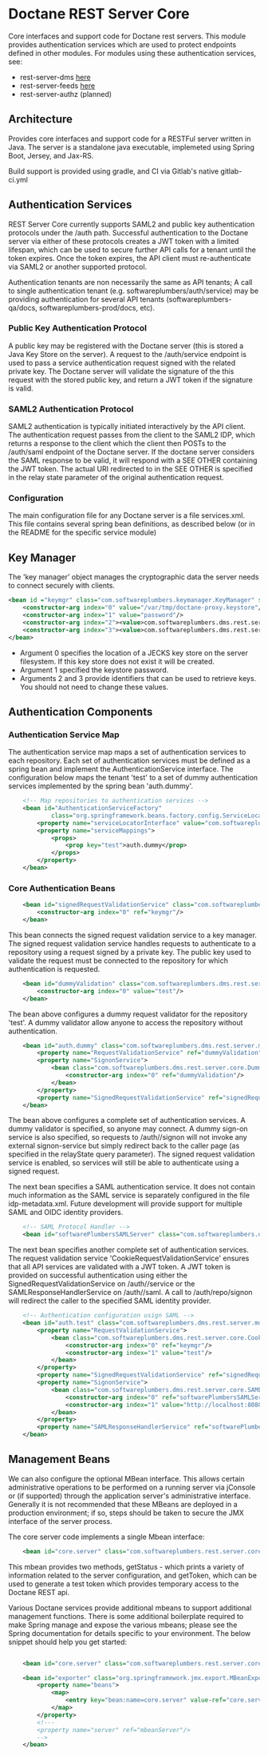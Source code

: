 # Doctane REST Server Core

Core interfaces and support code for Doctane rest servers. This module provides authentication services which
are used to protect endpoints defined in other modules. For modules using these authentication services, see:

* rest-server-dms [here](https://projects.softwareplumbers.com/document-management/rest-server-dms)
* rest-server-feeds [here](https://projects.softwareplumbers.com/document-management/rest-server-feeds)
* rest-server-authz (planned)

## Architecture

Provides core interfaces and support code for a RESTFul server written in Java. The server is a standalone java executable, implemeted using Spring Boot, Jersey, and Jax-RS. 

Build support is provided using gradle, and CI via Gitlab's native gitlab-ci.yml

## Authentication Services

REST Server Core currently supports SAML2 and public key authentication protocols under the 
<authentication tenant>/auth path. Successful authentication to the Doctane server via either
of these protocols creates a JWT token with a limited lifespan, which can be used to secure 
further API calls for a tenant until the token expires. Once the token expires, the API client 
must re-authenticate via SAML2 or another supported protocol.

Authentication tenants are non necessarily the same as API tenants; A call to single authentication
tenant (e.g. softwareplumbers/auth/service) may be providing authentication for several API tenants
(softwareplumbers-qa/docs, softwareplumbers-prod/docs, etc).

### Public Key Authentication Protocol

A public key may be registered with the Doctane server (this is stored a Java Key Store on the server). A request to the <authentication tenant>/auth/service 
endpoint is used to pass a service authentication request signed with the related private key. The Doctane server will validate the 
signature of the this request with the stored public key, and return a JWT token if the signature is valid.

### SAML2 Authentication Protocol

SAML2 authentication is typically initiated interactively by the API client. The authentication request passes from the client to the
SAML2 IDP, which returns a response to the client which the client then POSTs to the <authentication-tenant>/auth/saml endpoint of the Doctane server. If the 
doctane server considers the SAML response to be valid, it will respond with a SEE OTHER containing the JWT token. The actual URI 
redirected to in the SEE OTHER is specified in the relay state parameter of the original authentication request.


### Configuration

The main configuration file for any Doctane server is a file services.xml. This file contains several spring bean definitions, 
as described below (or in the README for the specific service module)

## Key Manager

The 'key manager' object manages the cryptographic data the server needs to connect securely with clients.

```xml   
<bean id ="keymgr" class="com.softwareplumbers.keymanager.KeyManager" scope="singleton">
	<constructor-arg index="0" value="/var/tmp/doctane-proxy.keystore"/>
	<constructor-arg index="1" value="password"/>
	<constructor-arg index="2"><value>com.softwareplumbers.dms.rest.server.core.SystemSecretKeys</value></constructor-arg>
	<constructor-arg index="3"><value>com.softwareplumbers.dms.rest.server.core.SystemKeyPairs</value></constructor-arg>
</bean>
```

* Argument 0 specifies the location of a JECKS key store on the server filesystem. If this key store does not exist it will be created.
* Argument 1 specified the keystore password.
* Arguments 2 and 3 provide identifiers that can be used to retrieve keys. You should not need to change these values.


## Authentication Components

### Authentication Service Map

The authentication service map maps a set of authentication services to each repository. Each set of authentication services
must be defined as a spring bean and implement the AuthenticationService interface. The configuration below maps the tenant 
'test' to a set of dummy authentication services implemented by the spring bean 'auth.dummy'.

```xml    
    <!-- Map repositories to authentication services -->
    <bean id="AuthenticationServiceFactory"
            class="org.springframework.beans.factory.config.ServiceLocatorFactoryBean">
    	<property name="serviceLocatorInterface" value="com.softwareplumbers.dms.rest.server.core.AuthenticationServiceFactory"/>
        <property name="serviceMappings">
            <props>
                <prop key="test">auth.dummy</prop>
            </props>
        </property>
    </bean>
```

### Core Authentication Beans

```xml
    <bean id="signedRequestValidationService" class="com.softwareplumbers.dms.rest.server.model.SignedRequestValidationService" scope="singleton">
        <constructor-arg index="0" ref="keymgr"/>
    </bean>
```

This bean connects the signed request validation service to a key manager. The signed request
validation service handles requests to authenticate to a repository using a request signed by
a private key. The public key used to validate the request must be connected to the repository
for which authentication is requested. 

```xml 
    <bean id="dummyValidation" class="com.softwareplumbers.dms.rest.server.core.DummyRequestValidationService" scope="singleton">
        <constructor-arg index="0" value="test"/>
    </bean>
```        

The bean above configures a dummy request validator for the repository 'test'. A dummy
validator allow anyone to access the repository without authentication.

```xml   
    <bean id="auth.dummy" class="com.softwareplumbers.dms.rest.server.model.AuthenticationService" scope="singleton">
        <property name="RequestValidationService" ref="dummyValidation"/>
        <property name="SignonService">
            <bean class="com.softwareplumbers.dms.rest.server.core.DummySignonService">
                <constructor-arg index="0" ref="dummyValidation"/>
            </bean>
        </property>
        <property name="SignedRequestValidationService" ref="signedRequestValidationService"/>
    </bean>
```
The bean above configures a complete set of authentication services. A dummy validator
is specified, so anyone may connect. A dummy sign-on service is also specified, so requests
to /auth/<repo>/signon will not invoke any external signon-service but simply redirect
back to the caller page (as specified in the relayState query parameter). The signed request
validation service is enabled, so services will still be able to authenticate using a
signed request.

The next bean specifies a SAML authentication service. It does not contain much information
as the SAML service is separately configured in the file idp-metadata.xml. Future development
will provide support for multiple SAML and OIDC identity providers.

```xml    
    <!-- SAML Protocol Handler -->
    <bean id="softwarePlumbersSAMLServer" class="com.softwareplumbers.dms.rest.server.model.SAMLProtocolHandlerService" scope="singleton"/>
```

The next bean specifies another complete set of authentication services. The request validation
service 'CookieRequestValidationService' ensures that all API services are validated with a
JWT token. A JWT token is provided on successful authentication using either the SignedRequestValidationService
on /auth/<repo>/service or the SAMLResponseHandlerService on /auth/<repo>/saml. A call to 
/auth/repo/signon will redirect the caller to the specified SAML identity provider.

```xml
    <!-- Authentication configuration usign SAML -->   
    <bean id="auth.test" class="com.softwareplumbers.dms.rest.server.model.AuthenticationService" scope="singleton">
        <property name="RequestValidationService">
            <bean class="com.softwareplumbers.dms.rest.server.core.CookieRequestValidationService">
                <constructor-arg index="0" ref="keymgr"/>
                <constructor-arg index="1" value="test"/>
            </bean>
        </property>
        <property name="SignedRequestValidationService" ref="signedRequestValidationService"/>
        <property name="SignonService">
            <bean class="com.softwareplumbers.dms.rest.server.core.SAMLSignonService">
                <constructor-arg index="0" ref="softwarePlumbersSAMLServer"/>
                <constructor-arg index="1" value="http://localhost:8080/auth/test/saml"/>
            </bean>
        </property>
        <property name="SAMLResponseHandlerService" ref="softwarePlumbersSAMLServer"/>
    </bean>
```

## Management Beans

We can also configure the optional MBean interface. This allows certain administrative operations
to be performed on a running server via jConsole or (if supported) through the application 
server's administrative interface. Generally it is not recommended that these MBeans are deployed
in a production environment; if so, steps should be taken to secure the JMX interface of the
server process.

The core server code implements a single Mbean interface:

```xml
    <bean id="core.server" class="com.softwareplumbers.rest.server.core.CoreServerMBean" scope="singleton"/>
```

This mbean provides two methods, getStatus - which prints a variety of information related to the server
configuration, and getToken, which can be used to generate a test token which provides temporary access to the 
Doctane REST api.

Various Doctane services provide additional mbeans to support additional management functions. There is some
additional boilerplate required to make Spring manage and expose the various mbeans; please see the Spring
documentation for details specific to your environment. The below snippet should help you get started:

```xml

    <bean id="core.server" class="com.softwareplumbers.rest.server.core.CoreServerMBean" scope="singleton"/>

    <bean id="exporter" class="org.springframework.jmx.export.MBeanExporter">
        <property name="beans">
            <map>
                <entry key="bean:name=core.server" value-ref="core.server"/>
            </map>
        </property>
        <!---
        <property name="server" ref="mbeanServer"/>
        -->
    </bean>
```